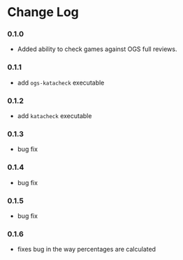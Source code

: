 # Change Log

### 0.1.0
- Added ability to check games against OGS full reviews.

### 0.1.1
- add `ogs-katacheck` executable

### 0.1.2
- add `katacheck` executable

### 0.1.3
- bug fix

### 0.1.4
- bug fix

### 0.1.5
- bug fix

### 0.1.6
- fixes bug in the way percentages are calculated
